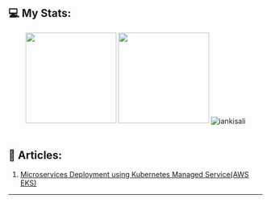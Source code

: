 <!--<h1 align="center">Hi there 👋, I'm Ian Kisali</h1>-->

<!--<h1 align = "center">
<img src="header.svg" />
</h1>

<p align="center"> <a href="https://twitter.com/iankisali_" target="blank"><img src="https://img.shields.io/twitter/follow/iankisali_?color=1DA1F2&logo=twitter&style=for-the-badge" alt="iankisali_" /></a> </p>

---


- 🔭 Currently studying **Software Engineering** at **ALX-Africa** & **Electrical and Information Engineering** at **University of Nairobi**, Kenya.

- 🌱 I’m currently doing short specialization as a Backend Engineer.

- 🌱 Working on Data Structures and Algorithms in C. Check out **[here](https://github.com/iankisali/C-Data-Structures-Algorithms)**. Feel free to contribute via PR.

- 👯 I’m passionate and looking forward to collaborate on **Open Source Projects** as **Backend** and **DevOps** Engineer.

- 📫 Reach me **iankisali@gmail.com**
---
<span> [𝐏𝐨𝐫𝐭𝐟𝐨𝐥𝐢𝐨 𝐖𝐞𝐛𝐬𝐢𝐭𝐞](https://iankisali.github.io/)&emsp;|&emsp;[𝐑𝐞𝐬𝐮𝐦𝐞](https://iankisali.github.io/Ian-Kisali-Resume.html) </span>


## Connect with me:
[<img src='https://cdn.jsdelivr.net/npm/simple-icons@3.0.1/icons/linkedin.svg' alt='linkedin' height='40'>](https://www.linkedin.com/in/ian-kisali-bb4164209/)
[<img src='https://cdn.jsdelivr.net/npm/simple-icons@3.0.1/icons/twitter.svg' alt='twitter' height='40'>](https://twitter.com/IanKisali_) 

---

<!-- BLOG-POST-LIST:START -->

## 💻 My Stats:
<div align="center">

<img height="180em" src="https://github-readme-stats.vercel.app/api?username=iankisali&show_icons=true&theme=github_dark&count_private=true"/>
<img height="180em" src="https://github-readme-stats.vercel.app/api/top-langs/?username=iankisali&layout=compact&langs_count=7&theme=github_dark"/>

<img align="center" src="https://github-readme-streak-stats.herokuapp.com/?user=iankisali&&theme=tokyonight" alt="iankisali" />

<br>
<br>
</div>

## 📖 Articles:

1. [Microservices Deployment using Kubernetes Managed Service(AWS EKS)](https://medium.com/@iankisali/microservices-deployment-using-kubernetes-managed-service-aws-eks-151bb2bfc520)





---

<!---
iankisali/iankisali is a ✨ special ✨ repository because its `README.md` (this file) appears on your GitHub profile.
You can click the Preview link to take a look at your changes.
--->
